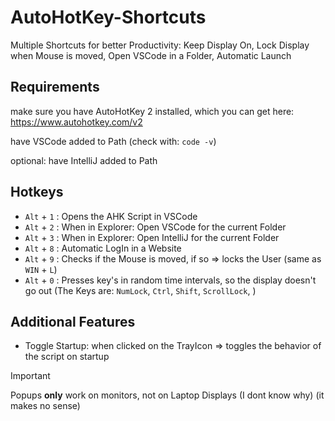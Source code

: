 # AutoHotKey-Shortcuts

Multiple Shortcuts for better Productivity: Keep Display On, Lock Display when Mouse is moved, Open VSCode in a Folder, Automatic Launch

## Requirements

make sure you have AutoHotKey 2 installed, which you can get here: <https://www.autohotkey.com/v2>

have VSCode added to Path (check with: `code -v`)

optional: have IntelliJ added to Path

## Hotkeys

- `Alt` + `1` : Opens the AHK Script in VSCode
- `Alt` + `2` : When in Explorer: Open VSCode for the current Folder
- `Alt` + `3` : When in Explorer: Open IntelliJ for the current Folder
- `Alt` + `8` : Automatic LogIn in a Website
- `Alt` + `9` : Checks if the Mouse is moved, if so => locks the User (same as `WIN` + `L`)
- `Alt` + `0` : Presses key's in random time intervals, so the display doesn't go out (The Keys are: `NumLock`, `Ctrl`, `Shift`, `ScrollLock`, )

## Additional Features

- Toggle Startup: when clicked on the TrayIcon => toggles the behavior of the script on startup

> [!IMPORTANT]
> Popups **only** work on monitors, not on Laptop Displays (I dont know why) (it makes no sense)
